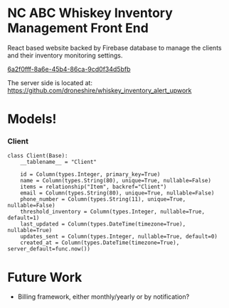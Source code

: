# NC ABC Whiskey Inventory Management Front End

React based website backed by Firebase database to manage the clients and their inventory monitoring settings.

[6a2f0fff-8a6e-45b4-86ca-9cd0f34d5bfb](https://user-images.githubusercontent.com/2355438/235330476-081752b0-11b5-4ebd-8696-3590f8f44571.jpeg)

The server side is located at: https://github.com/droneshire/whiskey_inventory_alert_upwork

# Models!

### Client
```
class Client(Base):
    __tablename__ = "Client"

    id = Column(types.Integer, primary_key=True)
    name = Column(types.String(80), unique=True, nullable=False)
    items = relationship("Item", backref="Client")
    email = Column(types.String(80), unique=True, nullable=False)
    phone_number = Column(types.String(11), unique=True, nullable=False)
    threshold_inventory = Column(types.Integer, nullable=True, default=1)
    last_updated = Column(types.DateTime(timezone=True), nullable=True)
    updates_sent = Column(types.Integer, nullable=True, default=0)
    created_at = Column(types.DateTime(timezone=True), server_default=func.now())
```

# Future Work

- Billing framework, either monthly/yearly or by notification?
